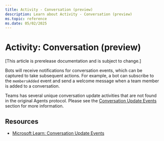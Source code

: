 ```yaml
---
title: Activity - Conversation (preview)
description: Learn about Activity - Conversation (preview)
ms.topic: reference
ms.date: 05/02/2025
---
```


# Activity: Conversation (preview)

[This article is prerelease documentation and is subject to change.]

Bots will receive notifications for conversation events, which can be captured to take subsequent actions. For example, a bot can subscribe to the `membersAdded` event and send a welcome message when a team member is added to a conversation.

Teams has several unique conversation update activities that are not found in the original Agents protocol. Please see the [Conversation Update Events](./conversation-update-events.md) section for more information.

## Resources

- [Microsoft Learn: Conversation Update Events](/bots/how-to/conversations/subscribe-to-conversation-events#conversation-update-events)